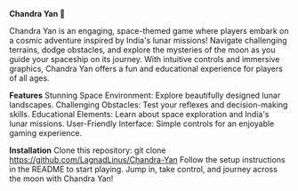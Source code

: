 **Chandra Yan 🚀**

Chandra Yan is an engaging, space-themed game where players embark on a cosmic adventure inspired by India's lunar missions! Navigate challenging terrains, dodge obstacles, and explore the mysteries of the moon as you guide your spaceship on its journey. With intuitive controls and immersive graphics, Chandra Yan offers a fun and educational experience for players of all ages.

**Features**
Stunning Space Environment: Explore beautifully designed lunar landscapes.
Challenging Obstacles: Test your reflexes and decision-making skills.
Educational Elements: Learn about space exploration and India's lunar missions.
User-Friendly Interface: Simple controls for an enjoyable gaming experience.

**Installation**
Clone this repository: git clone https://github.com/LagnadLinus/Chandra-Yan
Follow the setup instructions in the README to start playing.
Jump in, take control, and journey across the moon with Chandra Yan!
